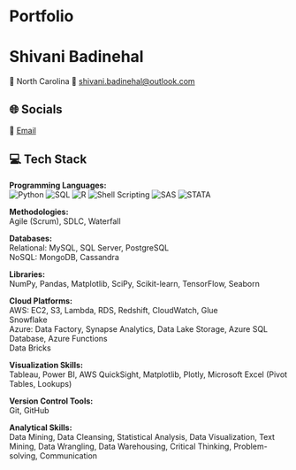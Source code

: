 # Portfolio 
# Shivani Badinehal

📍 North Carolina
📧 [shivani.badinehal@outlook.com](mailto:shivani.badinehal@outlook.com)


## 🌐 Socials 
📧 [Email](mailto:shivani.badinehal@outlook.com)

## 💻 Tech Stack

**Programming Languages:**  
![Python](https://img.shields.io/badge/Python-3670A0?style=for-the-badge&logo=python&logoColor=ffdd54)
![SQL](https://img.shields.io/badge/SQL-4479A1?style=for-the-badge&logo=postgresql&logoColor=white)
![R](https://img.shields.io/badge/R-276DC3?style=for-the-badge&logo=r&logoColor=white)
![Shell Scripting](https://img.shields.io/badge/Shell_Scripting-4EAA25?style=for-the-badge&logo=gnu-bash&logoColor=white)
![SAS](https://img.shields.io/badge/SAS-B34936?style=for-the-badge&logo=sas&logoColor=white)
![STATA](https://img.shields.io/badge/STATA-1A2C3D?style=for-the-badge&logo=stata&logoColor=white)

**Methodologies:**  
Agile (Scrum), SDLC, Waterfall

**Databases:**  
Relational: MySQL, SQL Server, PostgreSQL  
NoSQL: MongoDB, Cassandra

**Libraries:**  
NumPy, Pandas, Matplotlib, SciPy, Scikit-learn, TensorFlow, Seaborn

**Cloud Platforms:**  
AWS: EC2, S3, Lambda, RDS, Redshift, CloudWatch, Glue  
Snowflake  
Azure: Data Factory, Synapse Analytics, Data Lake Storage, Azure SQL Database, Azure Functions  
Data Bricks

**Visualization Skills:**  
Tableau, Power BI, AWS QuickSight, Matplotlib, Plotly, Microsoft Excel (Pivot Tables, Lookups)

**Version Control Tools:**  
Git, GitHub

**Analytical Skills:**  
Data Mining, Data Cleansing, Statistical Analysis, Data Visualization, Text Mining, Data Wrangling, Data Warehousing, Critical Thinking, Problem-solving, Communication



